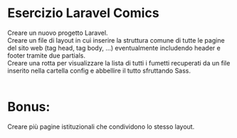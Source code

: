 # Esercizio Laravel Comics

Creare un nuovo progetto Laravel.<br>
Creare un file di layout in cui inserire la struttura comune di tutte le pagine del sito web (tag head, tag body, ...) eventualmente includendo header e footer tramite due partials.<br>
Creare una rotta per visualizzare la lista di tutti i fumetti recuperati da un file inserito nella cartella config e abbellire il tutto sfruttando Sass.<br><br>

# Bonus:<br>

Creare più pagine istituzionali che condividono lo stesso layout.